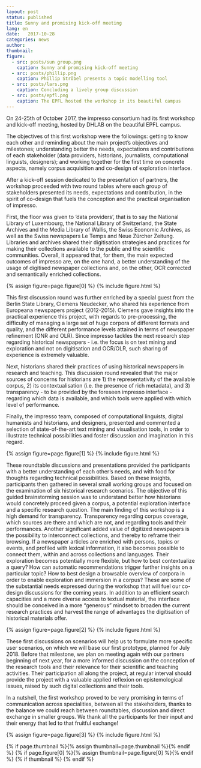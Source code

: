 ```yaml
---
layout: post
status: published
title: Sunny and promising kick-off meeting
lang: en
date:   2017-10-28
categories: news
author:
thumbnail:
figure:
  - src: posts/sun group.png
    caption: Sunny and promising kick-off meeting
  - src: posts/phillip.png
    caption: Phillip Ströbel presents a topic modelling tool
  - src: posts/lars.png
    caption: Concluding a lively group discussion
  - src: posts/epfl.png  
    caption: The EPFL hosted the workshop in its beautiful campus
---
```

On 24-25th of October 2017, the impresso consortium had its first workshop and kick-off meeting, hosted by DHLAB on the beautiful EPFL campus.


<!-- more -->

The objectives of this first workshop were the followings: getting to know each other and reminding about the main project’s objectives and milestones; understanding better the needs, expectations and contributions of each stakeholder (data providers, historians, journalists, computational linguists, designers); and working together for the first time on concrete aspects, namely corpus acquisition and co-design of exploration interface.

After a kick-off session dedicated to the presentation of partners, the workshop proceeded with two round tables where each group of stakeholders presented its needs, expectations and contribution, in the spirit of co-design that fuels the conception and the practical organisation of impresso.

First, the floor was given to ‘data providers’, that is to say the National Library of Luxembourg, the National Library of Switzerland, the State Archives and the Media Library of Wallis, the Swiss Economic Archives, as well as the Swiss newspapers Le Temps and Neue Zürcher Zeitung. Libraries and archives shared their digitisation strategies and practices for making their collections available to the public and the scientific communities. Overall, it appeared that, for them, the main expected outcomes of impresso are, on the one hand, a better understanding of the usage of digitised newspaper collections and, on the other, OCR corrected and semantically enriched collections.


{% assign figure=page.figure[0] %}
{% include figure.html %}

This first discussion round was further enriched by a special guest from the Berlin State Library, Clemens Neudecker, who shared his experience from Europeana newspapers project (2012-2015). Clemens gave insights into the practical experience this project, with regards to pre-processing, the difficulty of managing a large set of huge corpora of different formats and quality, and the different performance levels attained in terms of newspaper refinement (ONR and OLR). Since impresso tackles the next research step regarding historical newspapers - i.e. the  focus is on text mining and exploration and not on digitisation and OCR/OLR, such sharing of experience  is extremely valuable.

Next, historians shared their practices of using historical newspapers in research and teaching. This discussion round revealed that the major sources of concerns for historians are 1) the representativity of the available corpus, 2) its contextualisation (i.e. the presence of rich metadata),  and 3) transparency - to be provided by the foreseen impresso interface - regarding which data is available, and which tools were applied with which level of performance.

Finally, the impresso team, composed of computational linguists, digital humanists and historians, and designers, presented and commented a selection of state-of-the-art text mining and visualisation tools, in order to illustrate technical possibilities and foster discussion and imagination in this regard.

{% assign figure=page.figure[1] %}
{% include figure.html %}

These roundtable discussions and presentations provided the participants with a better understanding of each other’s needs, and with food for thoughts regarding technical possibilities. Based on these insights, participants then gathered in several small working groups and focused on the examination of six historical research scenarios. The objective of this guided brainstorming session was to understand better how historians would concretely proceed given a corpus, a potential exploration interface and a specific research question.
The main finding of this workshop is a high demand for transparency. Transparency regarding corpus coverage, which sources are there and which are not, and regarding tools and their performances. Another significant added value of digitized newspapers is the possibility to interconnect collections, and thereby to reframe their browsing. If a newspaper articles are enriched with persons, topics or events, and profiled with lexical information, it also becomes possible to connect them, within and across collections and languages. Their exploration becomes potentially more flexible, but how to best contextualize a query? How can automatic recommendations trigger further insights on a particular topic? How to best design a browsable overview of corpora in order to enable exploration and immersion in a corpus? These are some of the substantial needs expressed during the workshop that will fuel our co-design discussions for the coming years. In addition to an efficient search capacities and a more diverse access to textual material, the interface should be conceived in a more “generous” mindset to broaden the current research practices and harvest the range of advantages the digitisation of historical materials offer.

{% assign figure=page.figure[2] %}
{% include figure.html %}

These first discussions on scenarios will help us to formulate more specific user scenarios, on which we will base our first prototype, planned for July 2018. Before that milestone, we plan on meeting again with our partners beginning of next year, for a more informed discussion on the conception of the research tools and their relevance for their scientific and teaching activities. Their participation all along the project, at regular interval should provide the project with a valuable applied reflexion on epistemological issues, raised by such digital collections and their tools.

In a nutshell, the first workshop proved to be very promising in terms of communication across specialities, between all the stakeholders, thanks to the balance we could reach between roundtables, discussion and direct exchange in smaller groups. We thank all the participants for their input and their energy that led to that fruitful exchange!

{% assign figure=page.figure[3] %}
{% include figure.html %}

{% if page.thumbnail %}{% assign thumbnail=page.thumbnail %}{% endif %}
{% if page.figure[0] %}{% assign thumbnail=page.figure[0] %}{% endif %}
{% if thumbnail %}
  <meta property="og:image" content="{{ thumbnail.src }}">
{% endif %}
